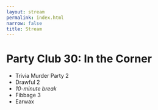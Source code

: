 ```yaml
---
layout: stream
permalink: index.html
narrow: false
title: Stream
---
```

<!-- embeds are in _layouts/stream.html -->

# Party Club 30: In the Corner
* Trivia Murder Party 2
* Drawful 2
* *10-minute break*
* Fibbage 3
* Earwax
